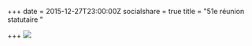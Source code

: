 +++
date = 2015-12-27T23:00:00Z
socialshare = true
title = "51e réunion statutaire "

+++
[![](/img/RS-51_12-01-2016.png)](mailto:51@aperta.lu)